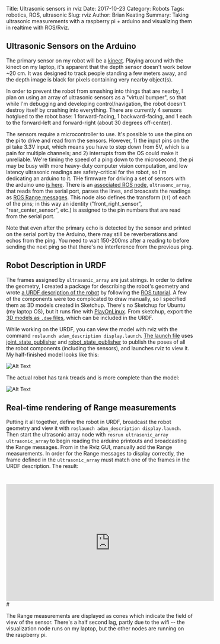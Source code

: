 Title: Ultrasonic sensors in rviz
Date: 2017-10-23
Category: Robots
Tags: robotics, ROS, ultrasonic
Slug: rviz
Author: Brian Keating
Summary: Taking ultrasonic measurements with a raspberry pi + arduino and visualizing them in realtime with ROS/Rviz.


## Ultrasonic Sensors on the Arduino

The primary sensor on my robot will be a [kinect](https://en.wikipedia.org/wiki/Kinect). Playing around with the kinect on my laptop, it's apparent that the depth sensor doesn't work below ~20 cm. It was designed to track people standing a few meters away, and the depth image is black for pixels containing very nearby object(s). 

In order to prevent the robot from smashing into things that are nearby, I plan on using an array of ultrasonic sensors as a "virtual bumper", so that while I'm debugging and developing control/navigation, the robot doesn't destroy itself by crashing into everything. There are currently 4 sensors hotglued to the robot base: 1 forward-facing, 1 backward-facing, and 1 each to the forward-left and forward-right (about 30 degrees off-center).

The sensors require a microcontroller to use. It's possible to use the pins on the pi to drive and read from the sensors. However, 1) the input pins on the pi take 3.3V input, which means you have to step down from 5V, which is a pain for multiple channels; and 2) interrupts from the OS could make it unreliable. We're timing the speed of a ping down to the microsecond, the pi may be busy with more heavy-duty computer vision computation, and low latency ultrasonic readings are safety-critical for the robot, so I'm dedicating an arduino to it. THe firmware for driving a set of sensors with the arduino uno [is here](https://github.com/brikeats/ROS/blob/master/workspace/src/ultrasonic_array/firmware/ultrasonic_array/ultrasonic_array.ino). There is an [associated ROS node](https://github.com/brikeats/ROS/blob/master/workspace/src/ultrasonic_array/nodes/ultrasonic_array), `ultrasonc_array`, that reads from the serial port, parses the lines, and broacasts the readings as [ROS Range messages](http://docs.ros.org/api/sensor_msgs/html/msg/Range.html). This node also defines the transform (`tf`) of each of the pins; in this way an identity ("front_right_sensor", "rear_center_sensor", etc.) is assigned to the pin numbers that are read from the serial port.

Note that even after the primary echo is detected by the sensor and printed on the serial port by the Arduino, there may still be reverberations and echos from the ping. You need to wait 150-200ms after a reading to before sending the next ping so that there's no interference from the previous ping.


## Robot Description in URDF

The frames assigned by `ultrasonic_array` are just strings. In order to define the geometry, I created a package for describing the robot's geometry and wrote [a URDF description of the robot](https://github.com/brikeats/ROS/blob/master/workspace/src/adam_description/urdf/adam.urdf) by following the [ROS tutorial](http://wiki.ros.org/urdf/Tutorials). A few of the components were too complicated to draw manually, so I specified them as 3D models created in Sketchup. There's no Sketchup for Ubuntu (my laptop OS), but it runs fine  with [PlayOnLinux](https://www.playonlinux.com/en/). From sketchup, export the [3D models as `.dae` files](https://github.com/brikeats/ROS/tree/master/workspace/src/adam_description/meshes), which can be included in the URDF. 

While working on the URDF, you can view the model with rviz with the command `roslaunch adam_description display.launch`. [The launch file](https://github.com/brikeats/ROS/blob/master/workspace/src/adam_description/launch/display.launch) uses [joint_state_publisher](http://wiki.ros.org/joint_state_publisher) and [robot_state_publisher](http://wiki.ros.org/robot_state_publisher) to publish the poses of all the robot components (including the sensors), and launches rviz to view it. My half-finished model looks like this:

![Alt Text]({filename}/images/rviz_screenshot.png)

The actual robot has tank treads and is more complete than the model:

![Alt Text]({filename}/images/robot.jpg)


## Real-time rendering of Range measurements

Putting it all together, define the robot in URDF, broadcast the robot geometry and view it with `roslaunch adam_description display.launch`. Then start the ultrasonic array node with `rosrun ultrasonic_array ultrasonic_array` to begin reading the arduino printouts and broadcasting the Range messages. From in the Rviz GUI, manually add the Range measurements. In order for the Range messages to display correctly, the frame defined in the `ultrasonic_array` must match one of the frames in the URDF description. The result:

# 
<iframe width="560" height="315" src="https://www.youtube.com/embed/xQT_J7t7Gr0?rel=0" frameborder="0" allowfullscreen></iframe>
# 

The Range measurements are displayed as cones which indicate the field of view of the sensor. There's a half second lag, partly due to the wifi -- the visualization node runs on my laptop, but the other nodes are running on the raspberry pi.
